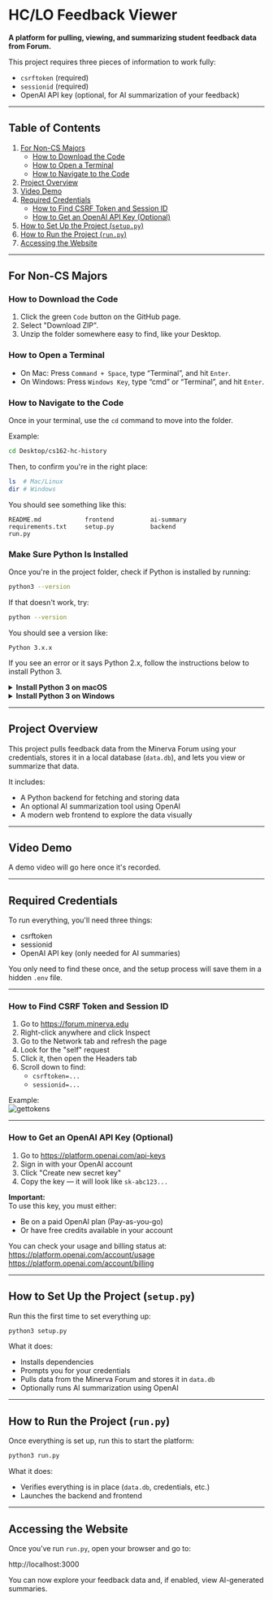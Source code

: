 # HC/LO Feedback Viewer

**A platform for pulling, viewing, and summarizing student feedback data from Forum.**

This project requires three pieces of information to work fully:

- `csrftoken` (required)  
- `sessionid` (required)  
- OpenAI API key (optional, for AI summarization of your feedback)

---

## Table of Contents

1. [For Non-CS Majors](#for-non-cs-majors)
   - [How to Download the Code](#how-to-download-the-code)
   - [How to Open a Terminal](#how-to-open-a-terminal)
   - [How to Navigate to the Code](#how-to-navigate-to-the-code)
2. [Project Overview](#project-overview)
3. [Video Demo](#video-demo)
4. [Required Credentials](#required-credentials)
   - [How to Find CSRF Token and Session ID](#how-to-find-csrf-token-and-session-id)
   - [How to Get an OpenAI API Key (Optional)](#how-to-get-an-openai-api-key-optional)
5. [How to Set Up the Project (`setup.py`)](#how-to-set-up-the-project-setuppy)
6. [How to Run the Project (`run.py`)](#how-to-run-the-project-runpy)
7. [Accessing the Website](#accessing-the-website)

---

## For Non-CS Majors

### How to Download the Code

1. Click the green `Code` button on the GitHub page.
2. Select "Download ZIP".
3. Unzip the folder somewhere easy to find, like your Desktop.

### How to Open a Terminal

- On Mac: Press `Command + Space`, type “Terminal”, and hit `Enter`.
- On Windows: Press `Windows Key`, type “cmd” or “Terminal”, and hit `Enter`.

### How to Navigate to the Code

Once in your terminal, use the `cd` command to move into the folder.

Example:
```bash
cd Desktop/cs162-hc-history
```

Then, to confirm you're in the right place:
```bash
ls  # Mac/Linux
dir # Windows
```

You should see something like this:
```arduino
README.md            frontend          ai-summary
requirements.txt     setup.py          backend
run.py
```

### Make Sure Python Is Installed

Once you're in the project folder, check if Python is installed by running:

```bash
python3 --version
```

If that doesn't work, try:

```bash
python --version
```

You should see a version like:

```
Python 3.x.x
```

If you see an error or it says Python 2.x, follow the instructions below to install Python 3.

<details>
<summary><strong>Install Python 3 on macOS</strong></summary>

1. Visit [python.org/downloads/mac-osx](https://www.python.org/downloads/mac-osx/)
2. Download the latest version of Python 3.
3. Run the installer and follow the steps.
4. After installation, reopen your terminal and run:

```bash
python3 --version
```

You should now see a version like `Python 3.x.x`.

> Optional: If you're comfortable with Homebrew, you can also run:

```bash
brew install python
```

</details>

<details>
<summary><strong>Install Python 3 on Windows</strong></summary>

1. Visit [python.org/downloads/windows](https://www.python.org/downloads/windows/)
2. Download the latest version of Python 3.
3. When installing:
   - **Check the box** that says "Add Python to PATH"
   - Click "Install Now"
4. After installation, open a new terminal and run:

```bash
python --version
```

You should see a version like `Python 3.x.x`.

</details>

---

## Project Overview

This project pulls feedback data from the Minerva Forum using your credentials, stores it in a local database (`data.db`), and lets you view or summarize that data.

It includes:

- A Python backend for fetching and storing data  
- An optional AI summarization tool using OpenAI  
- A modern web frontend to explore the data visually  

---

## Video Demo

A demo video will go here once it's recorded.

---

## Required Credentials

To run everything, you'll need three things:

- csrftoken  
- sessionid  
- OpenAI API key (only needed for AI summaries)

You only need to find these once, and the setup process will save them in a hidden `.env` file.

---

### How to Find CSRF Token and Session ID

1. Go to https://forum.minerva.edu  
2. Right-click anywhere and click Inspect  
3. Go to the Network tab and refresh the page  
4. Look for the "self" request  
5. Click it, then open the Headers tab  
6. Scroll down to find:  
   - `csrftoken=...`  
   - `sessionid=...`  

Example:  
![gettokens](https://github.com/user-attachments/assets/549df9fd-36ec-45c2-8a70-d42ffc7f0b25)

---

### How to Get an OpenAI API Key (Optional)

1. Go to https://platform.openai.com/api-keys  
2. Sign in with your OpenAI account  
3. Click "Create new secret key"  
4. Copy the key — it will look like `sk-abc123...`

**Important:**  
To use this key, you must either:
- Be on a paid OpenAI plan (Pay-as-you-go)
- Or have free credits available in your account

You can check your usage and billing status at:  
https://platform.openai.com/account/usage  
https://platform.openai.com/account/billing

---

## How to Set Up the Project (`setup.py`)

Run this the first time to set everything up:

```bash
python3 setup.py
```

What it does:
- Installs dependencies  
- Prompts you for your credentials  
- Pulls data from the Minerva Forum and stores it in `data.db`  
- Optionally runs AI summarization using OpenAI  

---

## How to Run the Project (`run.py`)

Once everything is set up, run this to start the platform:

```bash
python3 run.py
```

What it does:
- Verifies everything is in place (`data.db`, credentials, etc.)  
- Launches the backend and frontend  

---

## Accessing the Website

Once you’ve run `run.py`, open your browser and go to:

http://localhost:3000

You can now explore your feedback data and, if enabled, view AI-generated summaries.

